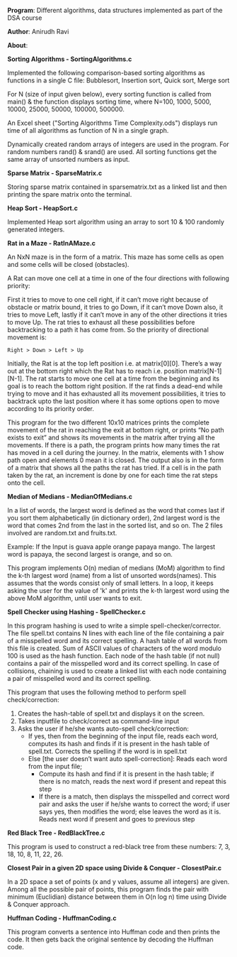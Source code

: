 **Program**: Different algorithms, data structures implemented as part of the DSA course

**Author**: Anirudh Ravi

**About**:

**Sorting Algorithms - SortingAlgorithms.c**

Implemented the following comparison-based sorting algorithms as functions in a single C file: Bubblesort, Insertion sort, Quick sort, Merge sort

For N (size of input given below), every sorting function is called from main() & the function displays sorting time, where N=100, 1000, 5000, 10000, 25000, 50000, 100000, 500000.

An Excel sheet ("Sorting Algorithms Time Complexity.ods") displays run time of all algorithms as function of N in a single graph.

Dynamically created random arrays of integers are used in the program. For random numbers rand() & srand() are used. All sorting functions get the same array of unsorted numbers as input.

**Sparse Matrix - SparseMatrix.c**

Storing sparse matrix contained in sparsematrix.txt as a linked list and then printing the spare matrix onto the terminal.

**Heap Sort - HeapSort.c**

Implemented Heap sort algorithm using an array to sort 10 & 100 randomly generated integers. 

**Rat in a Maze - RatInAMaze.c**

An NxN maze is in the form of a matrix. This maze has some cells as open and some cells will be closed (obstacles). 

A Rat can move one cell at a time in one of the four directions with following priority: 

First it tries to move to one cell right, if it can’t move right because of obstacle or matrix bound, it tries to go Down, if it can’t move Down also, it tries to move Left, lastly if it can’t move in any of the other directions it tries to move Up. The rat tries to exhaust all these possibilities before backtracking to a path it has come from. So the priority of directional movement is:
```
Right > Down > Left > Up
```

Initially, the Rat is at the top left position i.e. at matrix[0][0]. There’s a way out at the bottom right which the Rat has to reach i.e. position matrix[N-1][N-1]. The rat starts to move one cell at a time from the beginning and its goal is to reach the bottom right position. If the rat finds a dead-end while trying to move and it has exhausted all its movement possibilities, it tries to backtrack upto the last position where it has some options open to move according to its priority order.

This program for the two different 10x10 matrices prints the complete movement of the rat in reaching the exit at bottom right, or prints “No path exists to exit” and shows its movements in the matrix after trying all the movements. If there is a path, the program prints how many times the rat has moved in a cell during the journey. In the matrix, elements with 1 show path open and elements 0 mean it is closed. The output also is in the form of a matrix that shows all the paths the rat has tried. If a cell is in the path taken by the rat, an increment is done by one for each time the rat steps onto the cell.

**Median of Medians - MedianOfMedians.c**

In a list of words, the largest word is defined as the word that comes last if you sort them alphabetically (in dictionary order), 2nd largest word is the word that comes 2nd from the last in the sorted list, and so on. The 2 files involved are random.txt and fruits.txt.

Example: If the Input is guava apple orange papaya mango. The largest word is papaya, the second largest is orange, and so on.

This program implements O(n) median of medians (MoM) algorithm to find the k-th largest word (name) from a list of unsorted words(names). This assumes that the words consist only of small letters. In a loop, it keeps asking the user for the value of 'k' and prints the k-th largest word using the above MoM algorithm, until user wants to exit. 

**Spell Checker using Hashing - SpellChecker.c**

In this program hashing is used to write a simple spell-checker/corrector. The file spell.txt contains N lines with each line of the file containing a pair of a misspelled word and its correct spelling. A hash table of all words from this file is created. Sum of ASCII values of characters of the word modulo 100 is used as the hash function. Each node of the hash table (if not null) contains a pair of the misspelled word and its correct spelling. In case of collisions, chaining is used to create a linked list with each node containing a pair of misspelled word and its correct spelling. 

This program that uses the following method to perform spell check/correction:

1.	Creates the hash-table of spell.txt and displays it on the screen.
2.	Takes inputfile to check/correct as command-line input
3.	Asks the user if he/she wants auto-spell check/correction:
    - If yes, then from the beginning of the input file, reads each word, computes its hash and finds if it is present in the hash table of spell.txt. Corrects the spelling if the word is in spell.txt 
    - Else [the user doesn’t want auto spell-correction]: Reads each word from the input file; 
      -	Compute its hash and find if it is present in the hash table; if there is no match, reads the next word if present and repeat this step
      - If there is a match, then displays the misspelled and correct word pair and asks the user if he/she wants to correct the word; if user says yes, then modifies the word; else leaves the word as it is. Reads next word if present and goes to previous step

**Red Black Tree - RedBlackTree.c**

This program is used to construct a red-black tree from these numbers: 7, 3, 18, 10, 8, 11, 22, 26.

**Closest Pair in a given 2D space using Divide & Conquer - ClosestPair.c**

In a 2D space a set of points (x and y values, assume all integers) are given. Among all the possible pair of points, this program finds the pair with minimum (Euclidian) distance between them in O(n log n) time using Divide & Conquer approach.

**Huffman Coding - HuffmanCoding.c**

This program converts a sentence into Huffman code and then prints the code. It then gets back the original sentence by decoding the Huffman code.
